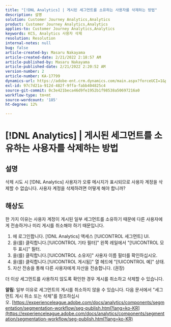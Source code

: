 ```yaml
---
title: "[!DNL Analytics] | 게시된 세그먼트를 소유하는 사용자를 삭제하는 방법"
description: 설명
solution: Customer Journey Analytics,Analytics
product: Customer Journey Analytics,Analytics
applies-to: Customer Journey Analytics,Analytics
keywords: KCS, Analytics 사용자 삭제
resolution: Resolution
internal-notes: null
bug: false
article-created-by: Masaru Nakayama
article-created-date: 2/21/2022 2:18:57 AM
article-published-by: Masaru Nakayama
article-published-date: 2/21/2022 2:20:52 AM
version-number: 2
article-number: KA-17799
dynamics-url: https://adobe-ent.crm.dynamics.com/main.aspx?forceUCI=1&pagetype=entityrecord&etn=knowledgearticle&id=d767189f-bc92-ec11-b400-000d3a58b8a1
exl-id: 97c7d21a-912d-482f-9ffa-fabb404825c4
source-git-commit: 0c3e421beca46d9fe1952b1f98538a50697216a0
workflow-type: tm+mt
source-wordcount: '185'
ht-degree: 12%

---
```


# [!DNL Analytics] | 게시된 세그먼트를 소유하는 사용자를 삭제하는 방법

## 설명

삭제 시도 시 [!DNL Analytics] 사용자가 오류 메시지가 표시되므로 사용자 계정을 삭제할 수 없습니다. 사용자 계정을 삭제하려면 어떻게 해야 합니까?

## 해상도




한 가지 이유는 사용자 계정이 게시된 일부 세그먼트를 소유하기 때문에 다른 사용자에게 전송하거나 미리 게시를 취소해야 하기 때문입니다.

1. 에 로그인합니다. [!DNL Analytics] 액세스 [!UICONTROL 세그먼트] UI.
2. 을(를) 클릭합니다.[!UICONTROL 기타 필터]&quot; 왼쪽 레일에서 &quot;[!UICONTROL 모두 표시]&quot; 필터.
3. 을(를) 클릭합니다.[!UICONTROL 소유자]&quot; 사용자 이름 필터를 확인하십시오.
4. 을(를) 클릭합니다.[!UICONTROL 게시됨]&quot; 열 헤드에 &quot;[!UICONTROL 예]&quot; 상태.
5. 자산 전송을 통해 다른 사용자에게 자산을 전송합니다. (권장)


더 이상 세그먼트를 사용하지 않도록 확인한 경우 게시를 취소하고 삭제할 수 있습니다.



<b>알림</b>: 일부 이유로 세그먼트의 게시를 취소하지 않을 수 있습니다. 다음 문서에서 &quot;세그먼트 게시 취소 또는 삭제&quot;를 참조하십시오. [https://experienceleague.adobe.com/docs/analytics/components/segmentation/segmentation-workflow/seg-publish.html?lang=ko-KR](https://experienceleague.adobe.com/docs/analytics/components/segmentation/segmentation-workflow/seg-publish.html?lang=ko-KR)

